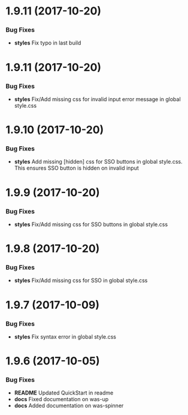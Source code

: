 <a name="1.9.12"></a>
# 1.9.11 (2017-10-20)

### Bug Fixes

* **styles** Fix typo in last build


<a name="1.9.11"></a>
# 1.9.11 (2017-10-20)

### Bug Fixes

* **styles** Fix/Add missing css for invalid input error message in global style.css


<a name="1.9.10"></a>
# 1.9.10 (2017-10-20)

### Bug Fixes

* **styles** Add missing [hidden] css for SSO buttons in global style.css. This ensures SSO button is hidden on invalid input


<a name="1.9.9"></a>
# 1.9.9 (2017-10-20)

### Bug Fixes

* **styles** Fix/Add missing css for SSO buttons in global style.css


<a name="1.9.8"></a>
# 1.9.8 (2017-10-20)

### Bug Fixes

* **styles** Fix/Add missing css for SSO in global style.css


<a name="1.9.7"></a>
# 1.9.7 (2017-10-09)

### Bug Fixes

* **styles** Fix syntax error in global style.css


<a name="1.9.6"></a>
# 1.9.6 (2017-10-05)

### Bug Fixes

* **README** Updated QuickStart in readme
* **docs** Fixed documentation on was-up
* **docs** Added documentation on was-spinner